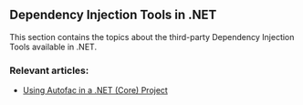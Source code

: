 ## Dependency Injection Tools in .NET

This section contains the topics about the third-party Dependency Injection Tools available in .NET.

### Relevant articles:

- [Using Autofac in a .NET (Core) Project](https://code-maze.com/using-autofac-dotnet/)
